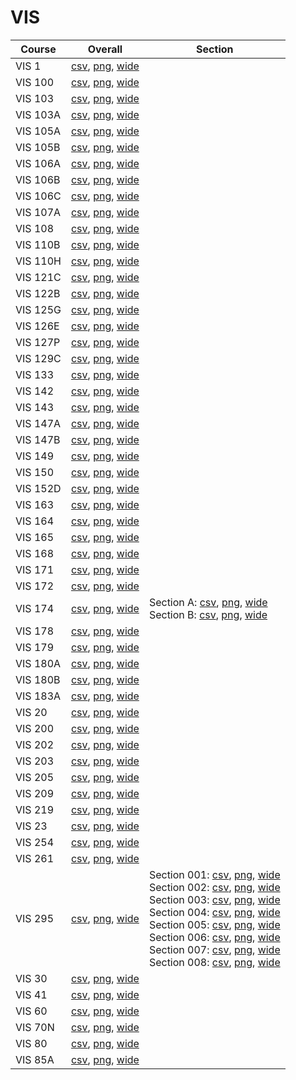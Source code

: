 # VIS

| Course | Overall | Section |
| ------ | ------- | ------- |
| VIS 1 | [csv](https://github.com/UCSD-Historical-Enrollment-Data/2023Fall/blob/main/overall/VIS%201.csv), [png](https://raw.githubusercontent.com/UCSD-Historical-Enrollment-Data/2023Fall/main/plot_overall/VIS%201.png), [wide](https://raw.githubusercontent.com/UCSD-Historical-Enrollment-Data/2023Fall/main/plot_overall_wide/VIS%201.png) |  |
| VIS 100 | [csv](https://github.com/UCSD-Historical-Enrollment-Data/2023Fall/blob/main/overall/VIS%20100.csv), [png](https://raw.githubusercontent.com/UCSD-Historical-Enrollment-Data/2023Fall/main/plot_overall/VIS%20100.png), [wide](https://raw.githubusercontent.com/UCSD-Historical-Enrollment-Data/2023Fall/main/plot_overall_wide/VIS%20100.png) |  |
| VIS 103 | [csv](https://github.com/UCSD-Historical-Enrollment-Data/2023Fall/blob/main/overall/VIS%20103.csv), [png](https://raw.githubusercontent.com/UCSD-Historical-Enrollment-Data/2023Fall/main/plot_overall/VIS%20103.png), [wide](https://raw.githubusercontent.com/UCSD-Historical-Enrollment-Data/2023Fall/main/plot_overall_wide/VIS%20103.png) |  |
| VIS 103A | [csv](https://github.com/UCSD-Historical-Enrollment-Data/2023Fall/blob/main/overall/VIS%20103A.csv), [png](https://raw.githubusercontent.com/UCSD-Historical-Enrollment-Data/2023Fall/main/plot_overall/VIS%20103A.png), [wide](https://raw.githubusercontent.com/UCSD-Historical-Enrollment-Data/2023Fall/main/plot_overall_wide/VIS%20103A.png) |  |
| VIS 105A | [csv](https://github.com/UCSD-Historical-Enrollment-Data/2023Fall/blob/main/overall/VIS%20105A.csv), [png](https://raw.githubusercontent.com/UCSD-Historical-Enrollment-Data/2023Fall/main/plot_overall/VIS%20105A.png), [wide](https://raw.githubusercontent.com/UCSD-Historical-Enrollment-Data/2023Fall/main/plot_overall_wide/VIS%20105A.png) |  |
| VIS 105B | [csv](https://github.com/UCSD-Historical-Enrollment-Data/2023Fall/blob/main/overall/VIS%20105B.csv), [png](https://raw.githubusercontent.com/UCSD-Historical-Enrollment-Data/2023Fall/main/plot_overall/VIS%20105B.png), [wide](https://raw.githubusercontent.com/UCSD-Historical-Enrollment-Data/2023Fall/main/plot_overall_wide/VIS%20105B.png) |  |
| VIS 106A | [csv](https://github.com/UCSD-Historical-Enrollment-Data/2023Fall/blob/main/overall/VIS%20106A.csv), [png](https://raw.githubusercontent.com/UCSD-Historical-Enrollment-Data/2023Fall/main/plot_overall/VIS%20106A.png), [wide](https://raw.githubusercontent.com/UCSD-Historical-Enrollment-Data/2023Fall/main/plot_overall_wide/VIS%20106A.png) |  |
| VIS 106B | [csv](https://github.com/UCSD-Historical-Enrollment-Data/2023Fall/blob/main/overall/VIS%20106B.csv), [png](https://raw.githubusercontent.com/UCSD-Historical-Enrollment-Data/2023Fall/main/plot_overall/VIS%20106B.png), [wide](https://raw.githubusercontent.com/UCSD-Historical-Enrollment-Data/2023Fall/main/plot_overall_wide/VIS%20106B.png) |  |
| VIS 106C | [csv](https://github.com/UCSD-Historical-Enrollment-Data/2023Fall/blob/main/overall/VIS%20106C.csv), [png](https://raw.githubusercontent.com/UCSD-Historical-Enrollment-Data/2023Fall/main/plot_overall/VIS%20106C.png), [wide](https://raw.githubusercontent.com/UCSD-Historical-Enrollment-Data/2023Fall/main/plot_overall_wide/VIS%20106C.png) |  |
| VIS 107A | [csv](https://github.com/UCSD-Historical-Enrollment-Data/2023Fall/blob/main/overall/VIS%20107A.csv), [png](https://raw.githubusercontent.com/UCSD-Historical-Enrollment-Data/2023Fall/main/plot_overall/VIS%20107A.png), [wide](https://raw.githubusercontent.com/UCSD-Historical-Enrollment-Data/2023Fall/main/plot_overall_wide/VIS%20107A.png) |  |
| VIS 108 | [csv](https://github.com/UCSD-Historical-Enrollment-Data/2023Fall/blob/main/overall/VIS%20108.csv), [png](https://raw.githubusercontent.com/UCSD-Historical-Enrollment-Data/2023Fall/main/plot_overall/VIS%20108.png), [wide](https://raw.githubusercontent.com/UCSD-Historical-Enrollment-Data/2023Fall/main/plot_overall_wide/VIS%20108.png) |  |
| VIS 110B | [csv](https://github.com/UCSD-Historical-Enrollment-Data/2023Fall/blob/main/overall/VIS%20110B.csv), [png](https://raw.githubusercontent.com/UCSD-Historical-Enrollment-Data/2023Fall/main/plot_overall/VIS%20110B.png), [wide](https://raw.githubusercontent.com/UCSD-Historical-Enrollment-Data/2023Fall/main/plot_overall_wide/VIS%20110B.png) |  |
| VIS 110H | [csv](https://github.com/UCSD-Historical-Enrollment-Data/2023Fall/blob/main/overall/VIS%20110H.csv), [png](https://raw.githubusercontent.com/UCSD-Historical-Enrollment-Data/2023Fall/main/plot_overall/VIS%20110H.png), [wide](https://raw.githubusercontent.com/UCSD-Historical-Enrollment-Data/2023Fall/main/plot_overall_wide/VIS%20110H.png) |  |
| VIS 121C | [csv](https://github.com/UCSD-Historical-Enrollment-Data/2023Fall/blob/main/overall/VIS%20121C.csv), [png](https://raw.githubusercontent.com/UCSD-Historical-Enrollment-Data/2023Fall/main/plot_overall/VIS%20121C.png), [wide](https://raw.githubusercontent.com/UCSD-Historical-Enrollment-Data/2023Fall/main/plot_overall_wide/VIS%20121C.png) |  |
| VIS 122B | [csv](https://github.com/UCSD-Historical-Enrollment-Data/2023Fall/blob/main/overall/VIS%20122B.csv), [png](https://raw.githubusercontent.com/UCSD-Historical-Enrollment-Data/2023Fall/main/plot_overall/VIS%20122B.png), [wide](https://raw.githubusercontent.com/UCSD-Historical-Enrollment-Data/2023Fall/main/plot_overall_wide/VIS%20122B.png) |  |
| VIS 125G | [csv](https://github.com/UCSD-Historical-Enrollment-Data/2023Fall/blob/main/overall/VIS%20125G.csv), [png](https://raw.githubusercontent.com/UCSD-Historical-Enrollment-Data/2023Fall/main/plot_overall/VIS%20125G.png), [wide](https://raw.githubusercontent.com/UCSD-Historical-Enrollment-Data/2023Fall/main/plot_overall_wide/VIS%20125G.png) |  |
| VIS 126E | [csv](https://github.com/UCSD-Historical-Enrollment-Data/2023Fall/blob/main/overall/VIS%20126E.csv), [png](https://raw.githubusercontent.com/UCSD-Historical-Enrollment-Data/2023Fall/main/plot_overall/VIS%20126E.png), [wide](https://raw.githubusercontent.com/UCSD-Historical-Enrollment-Data/2023Fall/main/plot_overall_wide/VIS%20126E.png) |  |
| VIS 127P | [csv](https://github.com/UCSD-Historical-Enrollment-Data/2023Fall/blob/main/overall/VIS%20127P.csv), [png](https://raw.githubusercontent.com/UCSD-Historical-Enrollment-Data/2023Fall/main/plot_overall/VIS%20127P.png), [wide](https://raw.githubusercontent.com/UCSD-Historical-Enrollment-Data/2023Fall/main/plot_overall_wide/VIS%20127P.png) |  |
| VIS 129C | [csv](https://github.com/UCSD-Historical-Enrollment-Data/2023Fall/blob/main/overall/VIS%20129C.csv), [png](https://raw.githubusercontent.com/UCSD-Historical-Enrollment-Data/2023Fall/main/plot_overall/VIS%20129C.png), [wide](https://raw.githubusercontent.com/UCSD-Historical-Enrollment-Data/2023Fall/main/plot_overall_wide/VIS%20129C.png) |  |
| VIS 133 | [csv](https://github.com/UCSD-Historical-Enrollment-Data/2023Fall/blob/main/overall/VIS%20133.csv), [png](https://raw.githubusercontent.com/UCSD-Historical-Enrollment-Data/2023Fall/main/plot_overall/VIS%20133.png), [wide](https://raw.githubusercontent.com/UCSD-Historical-Enrollment-Data/2023Fall/main/plot_overall_wide/VIS%20133.png) |  |
| VIS 142 | [csv](https://github.com/UCSD-Historical-Enrollment-Data/2023Fall/blob/main/overall/VIS%20142.csv), [png](https://raw.githubusercontent.com/UCSD-Historical-Enrollment-Data/2023Fall/main/plot_overall/VIS%20142.png), [wide](https://raw.githubusercontent.com/UCSD-Historical-Enrollment-Data/2023Fall/main/plot_overall_wide/VIS%20142.png) |  |
| VIS 143 | [csv](https://github.com/UCSD-Historical-Enrollment-Data/2023Fall/blob/main/overall/VIS%20143.csv), [png](https://raw.githubusercontent.com/UCSD-Historical-Enrollment-Data/2023Fall/main/plot_overall/VIS%20143.png), [wide](https://raw.githubusercontent.com/UCSD-Historical-Enrollment-Data/2023Fall/main/plot_overall_wide/VIS%20143.png) |  |
| VIS 147A | [csv](https://github.com/UCSD-Historical-Enrollment-Data/2023Fall/blob/main/overall/VIS%20147A.csv), [png](https://raw.githubusercontent.com/UCSD-Historical-Enrollment-Data/2023Fall/main/plot_overall/VIS%20147A.png), [wide](https://raw.githubusercontent.com/UCSD-Historical-Enrollment-Data/2023Fall/main/plot_overall_wide/VIS%20147A.png) |  |
| VIS 147B | [csv](https://github.com/UCSD-Historical-Enrollment-Data/2023Fall/blob/main/overall/VIS%20147B.csv), [png](https://raw.githubusercontent.com/UCSD-Historical-Enrollment-Data/2023Fall/main/plot_overall/VIS%20147B.png), [wide](https://raw.githubusercontent.com/UCSD-Historical-Enrollment-Data/2023Fall/main/plot_overall_wide/VIS%20147B.png) |  |
| VIS 149 | [csv](https://github.com/UCSD-Historical-Enrollment-Data/2023Fall/blob/main/overall/VIS%20149.csv), [png](https://raw.githubusercontent.com/UCSD-Historical-Enrollment-Data/2023Fall/main/plot_overall/VIS%20149.png), [wide](https://raw.githubusercontent.com/UCSD-Historical-Enrollment-Data/2023Fall/main/plot_overall_wide/VIS%20149.png) |  |
| VIS 150 | [csv](https://github.com/UCSD-Historical-Enrollment-Data/2023Fall/blob/main/overall/VIS%20150.csv), [png](https://raw.githubusercontent.com/UCSD-Historical-Enrollment-Data/2023Fall/main/plot_overall/VIS%20150.png), [wide](https://raw.githubusercontent.com/UCSD-Historical-Enrollment-Data/2023Fall/main/plot_overall_wide/VIS%20150.png) |  |
| VIS 152D | [csv](https://github.com/UCSD-Historical-Enrollment-Data/2023Fall/blob/main/overall/VIS%20152D.csv), [png](https://raw.githubusercontent.com/UCSD-Historical-Enrollment-Data/2023Fall/main/plot_overall/VIS%20152D.png), [wide](https://raw.githubusercontent.com/UCSD-Historical-Enrollment-Data/2023Fall/main/plot_overall_wide/VIS%20152D.png) |  |
| VIS 163 | [csv](https://github.com/UCSD-Historical-Enrollment-Data/2023Fall/blob/main/overall/VIS%20163.csv), [png](https://raw.githubusercontent.com/UCSD-Historical-Enrollment-Data/2023Fall/main/plot_overall/VIS%20163.png), [wide](https://raw.githubusercontent.com/UCSD-Historical-Enrollment-Data/2023Fall/main/plot_overall_wide/VIS%20163.png) |  |
| VIS 164 | [csv](https://github.com/UCSD-Historical-Enrollment-Data/2023Fall/blob/main/overall/VIS%20164.csv), [png](https://raw.githubusercontent.com/UCSD-Historical-Enrollment-Data/2023Fall/main/plot_overall/VIS%20164.png), [wide](https://raw.githubusercontent.com/UCSD-Historical-Enrollment-Data/2023Fall/main/plot_overall_wide/VIS%20164.png) |  |
| VIS 165 | [csv](https://github.com/UCSD-Historical-Enrollment-Data/2023Fall/blob/main/overall/VIS%20165.csv), [png](https://raw.githubusercontent.com/UCSD-Historical-Enrollment-Data/2023Fall/main/plot_overall/VIS%20165.png), [wide](https://raw.githubusercontent.com/UCSD-Historical-Enrollment-Data/2023Fall/main/plot_overall_wide/VIS%20165.png) |  |
| VIS 168 | [csv](https://github.com/UCSD-Historical-Enrollment-Data/2023Fall/blob/main/overall/VIS%20168.csv), [png](https://raw.githubusercontent.com/UCSD-Historical-Enrollment-Data/2023Fall/main/plot_overall/VIS%20168.png), [wide](https://raw.githubusercontent.com/UCSD-Historical-Enrollment-Data/2023Fall/main/plot_overall_wide/VIS%20168.png) |  |
| VIS 171 | [csv](https://github.com/UCSD-Historical-Enrollment-Data/2023Fall/blob/main/overall/VIS%20171.csv), [png](https://raw.githubusercontent.com/UCSD-Historical-Enrollment-Data/2023Fall/main/plot_overall/VIS%20171.png), [wide](https://raw.githubusercontent.com/UCSD-Historical-Enrollment-Data/2023Fall/main/plot_overall_wide/VIS%20171.png) |  |
| VIS 172 | [csv](https://github.com/UCSD-Historical-Enrollment-Data/2023Fall/blob/main/overall/VIS%20172.csv), [png](https://raw.githubusercontent.com/UCSD-Historical-Enrollment-Data/2023Fall/main/plot_overall/VIS%20172.png), [wide](https://raw.githubusercontent.com/UCSD-Historical-Enrollment-Data/2023Fall/main/plot_overall_wide/VIS%20172.png) |  |
| VIS 174 | [csv](https://github.com/UCSD-Historical-Enrollment-Data/2023Fall/blob/main/overall/VIS%20174.csv), [png](https://raw.githubusercontent.com/UCSD-Historical-Enrollment-Data/2023Fall/main/plot_overall/VIS%20174.png), [wide](https://raw.githubusercontent.com/UCSD-Historical-Enrollment-Data/2023Fall/main/plot_overall_wide/VIS%20174.png) | Section A: [csv](https://github.com/UCSD-Historical-Enrollment-Data/2023Fall/blob/main/section/VIS%20174_A.csv), [png](https://raw.githubusercontent.com/UCSD-Historical-Enrollment-Data/2023Fall/main/plot_section/VIS%20174_A.png), [wide](https://raw.githubusercontent.com/UCSD-Historical-Enrollment-Data/2023Fall/main/plot_section_wide/VIS%20174_A.png)<br>Section B: [csv](https://github.com/UCSD-Historical-Enrollment-Data/2023Fall/blob/main/section/VIS%20174_B.csv), [png](https://raw.githubusercontent.com/UCSD-Historical-Enrollment-Data/2023Fall/main/plot_section/VIS%20174_B.png), [wide](https://raw.githubusercontent.com/UCSD-Historical-Enrollment-Data/2023Fall/main/plot_section_wide/VIS%20174_B.png) |
| VIS 178 | [csv](https://github.com/UCSD-Historical-Enrollment-Data/2023Fall/blob/main/overall/VIS%20178.csv), [png](https://raw.githubusercontent.com/UCSD-Historical-Enrollment-Data/2023Fall/main/plot_overall/VIS%20178.png), [wide](https://raw.githubusercontent.com/UCSD-Historical-Enrollment-Data/2023Fall/main/plot_overall_wide/VIS%20178.png) |  |
| VIS 179 | [csv](https://github.com/UCSD-Historical-Enrollment-Data/2023Fall/blob/main/overall/VIS%20179.csv), [png](https://raw.githubusercontent.com/UCSD-Historical-Enrollment-Data/2023Fall/main/plot_overall/VIS%20179.png), [wide](https://raw.githubusercontent.com/UCSD-Historical-Enrollment-Data/2023Fall/main/plot_overall_wide/VIS%20179.png) |  |
| VIS 180A | [csv](https://github.com/UCSD-Historical-Enrollment-Data/2023Fall/blob/main/overall/VIS%20180A.csv), [png](https://raw.githubusercontent.com/UCSD-Historical-Enrollment-Data/2023Fall/main/plot_overall/VIS%20180A.png), [wide](https://raw.githubusercontent.com/UCSD-Historical-Enrollment-Data/2023Fall/main/plot_overall_wide/VIS%20180A.png) |  |
| VIS 180B | [csv](https://github.com/UCSD-Historical-Enrollment-Data/2023Fall/blob/main/overall/VIS%20180B.csv), [png](https://raw.githubusercontent.com/UCSD-Historical-Enrollment-Data/2023Fall/main/plot_overall/VIS%20180B.png), [wide](https://raw.githubusercontent.com/UCSD-Historical-Enrollment-Data/2023Fall/main/plot_overall_wide/VIS%20180B.png) |  |
| VIS 183A | [csv](https://github.com/UCSD-Historical-Enrollment-Data/2023Fall/blob/main/overall/VIS%20183A.csv), [png](https://raw.githubusercontent.com/UCSD-Historical-Enrollment-Data/2023Fall/main/plot_overall/VIS%20183A.png), [wide](https://raw.githubusercontent.com/UCSD-Historical-Enrollment-Data/2023Fall/main/plot_overall_wide/VIS%20183A.png) |  |
| VIS 20 | [csv](https://github.com/UCSD-Historical-Enrollment-Data/2023Fall/blob/main/overall/VIS%2020.csv), [png](https://raw.githubusercontent.com/UCSD-Historical-Enrollment-Data/2023Fall/main/plot_overall/VIS%2020.png), [wide](https://raw.githubusercontent.com/UCSD-Historical-Enrollment-Data/2023Fall/main/plot_overall_wide/VIS%2020.png) |  |
| VIS 200 | [csv](https://github.com/UCSD-Historical-Enrollment-Data/2023Fall/blob/main/overall/VIS%20200.csv), [png](https://raw.githubusercontent.com/UCSD-Historical-Enrollment-Data/2023Fall/main/plot_overall/VIS%20200.png), [wide](https://raw.githubusercontent.com/UCSD-Historical-Enrollment-Data/2023Fall/main/plot_overall_wide/VIS%20200.png) |  |
| VIS 202 | [csv](https://github.com/UCSD-Historical-Enrollment-Data/2023Fall/blob/main/overall/VIS%20202.csv), [png](https://raw.githubusercontent.com/UCSD-Historical-Enrollment-Data/2023Fall/main/plot_overall/VIS%20202.png), [wide](https://raw.githubusercontent.com/UCSD-Historical-Enrollment-Data/2023Fall/main/plot_overall_wide/VIS%20202.png) |  |
| VIS 203 | [csv](https://github.com/UCSD-Historical-Enrollment-Data/2023Fall/blob/main/overall/VIS%20203.csv), [png](https://raw.githubusercontent.com/UCSD-Historical-Enrollment-Data/2023Fall/main/plot_overall/VIS%20203.png), [wide](https://raw.githubusercontent.com/UCSD-Historical-Enrollment-Data/2023Fall/main/plot_overall_wide/VIS%20203.png) |  |
| VIS 205 | [csv](https://github.com/UCSD-Historical-Enrollment-Data/2023Fall/blob/main/overall/VIS%20205.csv), [png](https://raw.githubusercontent.com/UCSD-Historical-Enrollment-Data/2023Fall/main/plot_overall/VIS%20205.png), [wide](https://raw.githubusercontent.com/UCSD-Historical-Enrollment-Data/2023Fall/main/plot_overall_wide/VIS%20205.png) |  |
| VIS 209 | [csv](https://github.com/UCSD-Historical-Enrollment-Data/2023Fall/blob/main/overall/VIS%20209.csv), [png](https://raw.githubusercontent.com/UCSD-Historical-Enrollment-Data/2023Fall/main/plot_overall/VIS%20209.png), [wide](https://raw.githubusercontent.com/UCSD-Historical-Enrollment-Data/2023Fall/main/plot_overall_wide/VIS%20209.png) |  |
| VIS 219 | [csv](https://github.com/UCSD-Historical-Enrollment-Data/2023Fall/blob/main/overall/VIS%20219.csv), [png](https://raw.githubusercontent.com/UCSD-Historical-Enrollment-Data/2023Fall/main/plot_overall/VIS%20219.png), [wide](https://raw.githubusercontent.com/UCSD-Historical-Enrollment-Data/2023Fall/main/plot_overall_wide/VIS%20219.png) |  |
| VIS 23 | [csv](https://github.com/UCSD-Historical-Enrollment-Data/2023Fall/blob/main/overall/VIS%2023.csv), [png](https://raw.githubusercontent.com/UCSD-Historical-Enrollment-Data/2023Fall/main/plot_overall/VIS%2023.png), [wide](https://raw.githubusercontent.com/UCSD-Historical-Enrollment-Data/2023Fall/main/plot_overall_wide/VIS%2023.png) |  |
| VIS 254 | [csv](https://github.com/UCSD-Historical-Enrollment-Data/2023Fall/blob/main/overall/VIS%20254.csv), [png](https://raw.githubusercontent.com/UCSD-Historical-Enrollment-Data/2023Fall/main/plot_overall/VIS%20254.png), [wide](https://raw.githubusercontent.com/UCSD-Historical-Enrollment-Data/2023Fall/main/plot_overall_wide/VIS%20254.png) |  |
| VIS 261 | [csv](https://github.com/UCSD-Historical-Enrollment-Data/2023Fall/blob/main/overall/VIS%20261.csv), [png](https://raw.githubusercontent.com/UCSD-Historical-Enrollment-Data/2023Fall/main/plot_overall/VIS%20261.png), [wide](https://raw.githubusercontent.com/UCSD-Historical-Enrollment-Data/2023Fall/main/plot_overall_wide/VIS%20261.png) |  |
| VIS 295 | [csv](https://github.com/UCSD-Historical-Enrollment-Data/2023Fall/blob/main/overall/VIS%20295.csv), [png](https://raw.githubusercontent.com/UCSD-Historical-Enrollment-Data/2023Fall/main/plot_overall/VIS%20295.png), [wide](https://raw.githubusercontent.com/UCSD-Historical-Enrollment-Data/2023Fall/main/plot_overall_wide/VIS%20295.png) | Section 001: [csv](https://github.com/UCSD-Historical-Enrollment-Data/2023Fall/blob/main/section/VIS%20295_001.csv), [png](https://raw.githubusercontent.com/UCSD-Historical-Enrollment-Data/2023Fall/main/plot_section/VIS%20295_001.png), [wide](https://raw.githubusercontent.com/UCSD-Historical-Enrollment-Data/2023Fall/main/plot_section_wide/VIS%20295_001.png)<br>Section 002: [csv](https://github.com/UCSD-Historical-Enrollment-Data/2023Fall/blob/main/section/VIS%20295_002.csv), [png](https://raw.githubusercontent.com/UCSD-Historical-Enrollment-Data/2023Fall/main/plot_section/VIS%20295_002.png), [wide](https://raw.githubusercontent.com/UCSD-Historical-Enrollment-Data/2023Fall/main/plot_section_wide/VIS%20295_002.png)<br>Section 003: [csv](https://github.com/UCSD-Historical-Enrollment-Data/2023Fall/blob/main/section/VIS%20295_003.csv), [png](https://raw.githubusercontent.com/UCSD-Historical-Enrollment-Data/2023Fall/main/plot_section/VIS%20295_003.png), [wide](https://raw.githubusercontent.com/UCSD-Historical-Enrollment-Data/2023Fall/main/plot_section_wide/VIS%20295_003.png)<br>Section 004: [csv](https://github.com/UCSD-Historical-Enrollment-Data/2023Fall/blob/main/section/VIS%20295_004.csv), [png](https://raw.githubusercontent.com/UCSD-Historical-Enrollment-Data/2023Fall/main/plot_section/VIS%20295_004.png), [wide](https://raw.githubusercontent.com/UCSD-Historical-Enrollment-Data/2023Fall/main/plot_section_wide/VIS%20295_004.png)<br>Section 005: [csv](https://github.com/UCSD-Historical-Enrollment-Data/2023Fall/blob/main/section/VIS%20295_005.csv), [png](https://raw.githubusercontent.com/UCSD-Historical-Enrollment-Data/2023Fall/main/plot_section/VIS%20295_005.png), [wide](https://raw.githubusercontent.com/UCSD-Historical-Enrollment-Data/2023Fall/main/plot_section_wide/VIS%20295_005.png)<br>Section 006: [csv](https://github.com/UCSD-Historical-Enrollment-Data/2023Fall/blob/main/section/VIS%20295_006.csv), [png](https://raw.githubusercontent.com/UCSD-Historical-Enrollment-Data/2023Fall/main/plot_section/VIS%20295_006.png), [wide](https://raw.githubusercontent.com/UCSD-Historical-Enrollment-Data/2023Fall/main/plot_section_wide/VIS%20295_006.png)<br>Section 007: [csv](https://github.com/UCSD-Historical-Enrollment-Data/2023Fall/blob/main/section/VIS%20295_007.csv), [png](https://raw.githubusercontent.com/UCSD-Historical-Enrollment-Data/2023Fall/main/plot_section/VIS%20295_007.png), [wide](https://raw.githubusercontent.com/UCSD-Historical-Enrollment-Data/2023Fall/main/plot_section_wide/VIS%20295_007.png)<br>Section 008: [csv](https://github.com/UCSD-Historical-Enrollment-Data/2023Fall/blob/main/section/VIS%20295_008.csv), [png](https://raw.githubusercontent.com/UCSD-Historical-Enrollment-Data/2023Fall/main/plot_section/VIS%20295_008.png), [wide](https://raw.githubusercontent.com/UCSD-Historical-Enrollment-Data/2023Fall/main/plot_section_wide/VIS%20295_008.png) |
| VIS 30 | [csv](https://github.com/UCSD-Historical-Enrollment-Data/2023Fall/blob/main/overall/VIS%2030.csv), [png](https://raw.githubusercontent.com/UCSD-Historical-Enrollment-Data/2023Fall/main/plot_overall/VIS%2030.png), [wide](https://raw.githubusercontent.com/UCSD-Historical-Enrollment-Data/2023Fall/main/plot_overall_wide/VIS%2030.png) |  |
| VIS 41 | [csv](https://github.com/UCSD-Historical-Enrollment-Data/2023Fall/blob/main/overall/VIS%2041.csv), [png](https://raw.githubusercontent.com/UCSD-Historical-Enrollment-Data/2023Fall/main/plot_overall/VIS%2041.png), [wide](https://raw.githubusercontent.com/UCSD-Historical-Enrollment-Data/2023Fall/main/plot_overall_wide/VIS%2041.png) |  |
| VIS 60 | [csv](https://github.com/UCSD-Historical-Enrollment-Data/2023Fall/blob/main/overall/VIS%2060.csv), [png](https://raw.githubusercontent.com/UCSD-Historical-Enrollment-Data/2023Fall/main/plot_overall/VIS%2060.png), [wide](https://raw.githubusercontent.com/UCSD-Historical-Enrollment-Data/2023Fall/main/plot_overall_wide/VIS%2060.png) |  |
| VIS 70N | [csv](https://github.com/UCSD-Historical-Enrollment-Data/2023Fall/blob/main/overall/VIS%2070N.csv), [png](https://raw.githubusercontent.com/UCSD-Historical-Enrollment-Data/2023Fall/main/plot_overall/VIS%2070N.png), [wide](https://raw.githubusercontent.com/UCSD-Historical-Enrollment-Data/2023Fall/main/plot_overall_wide/VIS%2070N.png) |  |
| VIS 80 | [csv](https://github.com/UCSD-Historical-Enrollment-Data/2023Fall/blob/main/overall/VIS%2080.csv), [png](https://raw.githubusercontent.com/UCSD-Historical-Enrollment-Data/2023Fall/main/plot_overall/VIS%2080.png), [wide](https://raw.githubusercontent.com/UCSD-Historical-Enrollment-Data/2023Fall/main/plot_overall_wide/VIS%2080.png) |  |
| VIS 85A | [csv](https://github.com/UCSD-Historical-Enrollment-Data/2023Fall/blob/main/overall/VIS%2085A.csv), [png](https://raw.githubusercontent.com/UCSD-Historical-Enrollment-Data/2023Fall/main/plot_overall/VIS%2085A.png), [wide](https://raw.githubusercontent.com/UCSD-Historical-Enrollment-Data/2023Fall/main/plot_overall_wide/VIS%2085A.png) |  |

